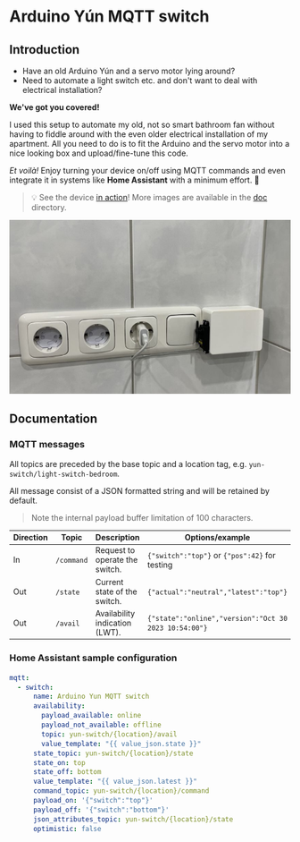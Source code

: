 # Arduino Yún  MQTT switch

## Introduction

* Have an old Arduino Yún and a servo motor lying around?
* Need to automate a light switch etc. and don't want to deal with electrical
installation?

**We've got you covered!**

I used this setup to automate my old, not so smart bathroom fan without having
to fiddle around with the even older electrical installation of my apartment.
All you need to do is to fit the Arduino and the servo motor into a nice looking
box and upload/fine-tune this code.

*Et voilà!* Enjoy turning your device on/off using MQTT commands and even
integrate it in systems like **Home Assistant** with a minimum effort.
:tada:

> :bulb: See the device [in action](./doc/action.mov)! More images are available
in the [doc](./doc) directory.

![Overview picture](./doc/overview.jpg)

## Documentation

### MQTT messages

All topics are preceded by the base topic and a location tag, e.g.
`yun-switch/light-switch-bedroom`.

All message consist of a JSON formatted string and will be retained by default.

> Note the internal payload buffer limitation of 100 characters.

| Direction | Topic       | Description                     | Options/example                                       |
|-----------|-------------|---------------------------------|-------------------------------------------------------|
| In        | `/command`  | Request to operate the switch.  | `{"switch":"top"}` or `{"pos":42}` for testing        |
| Out       | `/state`    | Current state of the switch.    | `{"actual":"neutral","latest":"top"}`                 |
| Out       | `/avail`    | Availability indication (LWT).  | `{"state":"online","version":"Oct 30 2023 10:54:00"}` |

### Home Assistant sample configuration

```yml
mqtt:
  - switch:
      name: Arduino Yun MQTT switch
      availability:
        payload_available: online
        payload_not_available: offline
        topic: yun-switch/{location}/avail
        value_template: "{{ value_json.state }}"
      state_topic: yun-switch/{location}/state
      state_on: top
      state_off: bottom
      value_template: "{{ value_json.latest }}"
      command_topic: yun-switch/{location}/command
      payload_on: '{"switch":"top"}'
      payload_off: '{"switch":"bottom"}'
      json_attributes_topic: yun-switch/{location}/state
      optimistic: false
```
